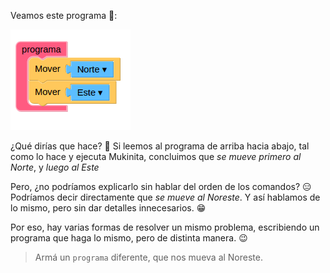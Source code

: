 <gs-toolbox toolbox-url="https://raw.githubusercontent.com/MumukiProject/mumuki-guia-gobstones-primeros-programas-kids/master/toolbox.xml"></gs-toolbox>

Veamos este programa :eyes::

<img src="https://raw.githubusercontent.com/MumukiProject/mumuki-guia-gobstones-primeros-programas-kids/master/images/opcion3_1523542688151.png" alt="opcion3_1523542688151.png" width="auto" height="auto">

¿Qué dirías que hace? :thought_balloon: Si leemos al programa de arriba hacia abajo, tal como lo hace y ejecuta Mukinita, concluimos que _se mueve primero al Norte_, y _luego al Este_
 
Pero, ¿no podríamos explicarlo sin hablar del orden de los comandos? :expressionless: Podríamos decir directamente que  _se mueve al Noreste_. Y así hablamos de lo mismo, pero sin dar detalles innecesarios. :grin: 

Por eso, hay varias formas de resolver un mismo problema, escribiendo un programa que haga lo mismo, pero de distinta manera. :wink:

> Armá un `programa` diferente, que nos mueva al Noreste.
